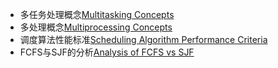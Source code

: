 - 多任务处理概念[Multitasking Concepts](Multitasking%20Concepts.md)
- 多处理概念[Multiprocessing Concepts](Multiprocessing%20Concepts.md)
- 调度算法性能标准[Scheduling Algorithm Performance Criteria](Scheduling%20Algorithm%20Performance%20Criteria.md)
- FCFS与SJF的分析[Analysis of FCFS vs SJF](Analysis%20of%20FCFS%20vs%20SJF.md)